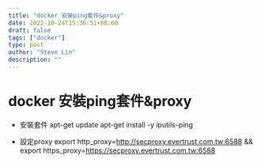 ```yaml
---
title: "docker 安裝ping套件&proxy"
date: 2022-10-24T15:36:51+08:00
draft: false
tags: ["docker"]
type: post
author: "Steve Lin"
description: ""
---
```


# docker 安裝ping套件&proxy
- 安裝套件
apt-get update
apt-get install -y iputils-ping

- 設定proxy
export http_proxy=http://secproxy.evertrust.com.tw:6588 &&
export https_proxy=https://secproxy.evertrust.com.tw:6588